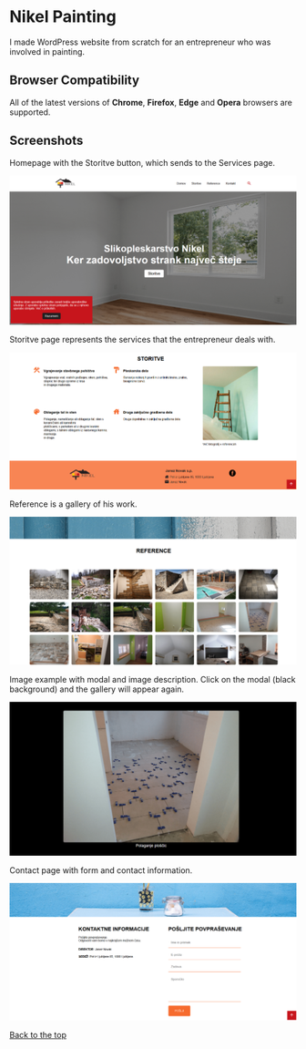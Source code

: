 # Nikel Painting

I made WordPress website from scratch for an entrepreneur who was involved in painting.

## Browser Compatibility

All of the latest versions of <b>Chrome</b>, <b>Firefox</b>, <b>Edge</b> and <b>Opera</b> browsers are supported.

## Screenshots

Homepage with the Storitve button, which sends to the Services page.

![](screenshot/slikopleskarstvo.png)

Storitve page represents the services that the entrepreneur deals with.

![](screenshot/storitve.png)

Reference is a gallery of his work.

![](screenshot/reference.png)

Image example with modal and image description. Click on the modal (black background) and the gallery will appear again.

![](screenshot/slika.png)

Contact page with form and contact information.

![](screenshot/kontakt.png)

[Back to the top](#nikel-painting)
